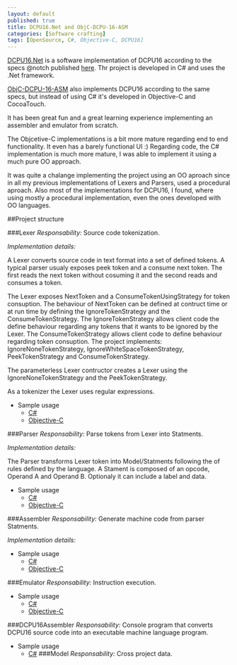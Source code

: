 ```yaml
---
layout: default
published: true
title: DCPU16.Net and ObjC-DCPU-16-ASM
categories: [Software crafting]
tags: [OpenSource, C#, Objective-C, DCPU16]
---
```


[DCPU16.Net](https://github.com/pedromsantos/DCPU16.Net) is a software implementation of DCPU16 according to the specs @notch published [here](http://0x10c.com/doc/dcpu-16.txt). Thr project is developed in C# and uses the .Net framework.

[ObjC-DCPU-16-ASM](https://github.com/pedromsantos/ObjC-DCPU-16-ASM) also implements DCPU16 according to the same specs, but instead of using C# it's developed in Objective-C and CocoaTouch. 

It has been great fun and a great learning experience implementing an assembler and emulator from scratch.

The Objcetive-C implementations is a bit more mature regarding end to end functionality. It even has a barely functional UI :) Regarding code, the C# implementation is much more mature, I was able to implement it using a much pure OO approach. 

It was quite a chalange implementing the project using an OO aproach since in all my previous implementations of Lexers and Parsers, used a procedural aproach. Also most of the implementations for DCPU16, I found, where using mostly a procedural implementation, even the ones developed with OO languages.

##Project structure

###Lexer
<i>Responsability:</i> Source code tokenization.
    
<p><i>Implementation details:</i></p>
<p>A Lexer converts source code in text format into a set of defined tokens. A typical parser usualy exposes peek token and a consume next token. The first reads the next token without cosuming it and the second reads and consumes a token.</p>

<p>The Lexer exposes NextToken and a ConsumeTokenUsingStrategy for token consuption. The behaviour of NextToken can be defined at contruct time or at run time by defining the IgnoreTokenStrategy and the ConsumeTokenStrategy. The IgnoreTokenStrategy allows client code the define behaviour regarding any tokens that it wants to be ignored by the Lexer. The ConsumeTokenStrategy allows client code to define behaviour regarding token consuption. The project implements: IgnoreNoneTokenStrategy, IgnoreWhiteSpaceTokenStrategy, PeekTokenStrategy and ConsumeTokenStrategy.</p>

<p>The parameterless Lexer contructor creates a Lexer using the IgnoreNoneTokenStrategy and the PeekTokenStrategy.</p>

<p>As a tokenizer the Lexer uses regular expressions.</p>

* Sample usage
	* [C#](https://github.com/pedromsantos/DCPU16.Net/blob/master/LexerTests/LexerTests.cs)
	* [Objective-C](https://github.com/pedromsantos/ObjC-DCPU-16-ASM/blob/master/DCPU16EmulatorTests/LexerTests.m)
    
###Parser
<i>Responsability:</i> Parse tokens from Lexer into Statments.
    
<p><i>Implementation details:</i></p>
<p>The Parser transforms Lexer token into Model/Statments following the of rules defined by the language. A Stament is composed of an opcode, Operand A and Operand B. Optionaly it can include a label and data.</p>

* Sample usage
	* [C#](https://github.com/pedromsantos/DCPU16.Net/blob/master/ParserTests/ParserTests.cs)
	* [Objective-C](https://github.com/pedromsantos/ObjC-DCPU-16-ASM/blob/master/DCPU16EmulatorTests/ParserTests.m)
    
###Assembler
<i>Responsability:</i> Generate machine code from parser Statments.

<p><i>Implementation details:</i></p>

* Sample usage
	* [C#](https://github.com/pedromsantos/DCPU16.Net/blob/master/AssemblerTests/AssemblesIntegrationTests.cs)
	* [Objective-C](https://github.com/pedromsantos/ObjC-DCPU-16-ASM/blob/master/DCPU16EmulatorTests/AssemblerTests.m)

###Emulator
<i>Responsability:</i> Instruction execution.

* Sample usage
	* [C#](https://github.com/pedromsantos/DCPU16.Net/blob/master/CPUTests/EmulatorIntegrationTests.cs)
	* [Objective-C](https://github.com/pedromsantos/ObjC-DCPU-16-ASM/blob/master/DCPU16EmulatorTests/DCPUTests.m)

###DCPU16Assembler
<i>Responsability:</i> Console program that converts DCPU16 source code into an executable machine language program.

* Sample usage
	* [C#](https://github.com/pedromsantos/DCPU16.Net/blob/master/AssemblerTests/AssemblesIntegrationTests.cs)
###Model
<i>Responsability:</i> Cross project data.